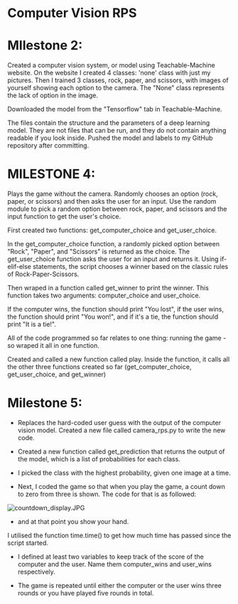 # Computer Vision RPS
# MIlestone 2: 
Created a computer vision system, or model using Teachable-Machine website. On the website I created 4 classes: 'none' class with just my pictures. Then I trained 3 classes, rock, paper, and scissors, with images of yourself showing each option to the camera. The "None" class represents the lack of option in the image. 

Downloaded the model from the "Tensorflow" tab in Teachable-Machine. 

The files contain the structure and the parameters of a deep learning model. They are not files that can be run, and they do not contain anything readable if you look inside. Pushed the model and labels to my GitHub repository after committing.

# MILESTONE 4: 
Plays the game without the camera.
Randomly chooses an option (rock, paper, or scissors) and then asks the user for an input.
Use the random module to pick a random option between rock, paper, and scissors and the input function to get the user's choice.

First created two functions: get_computer_choice and get_user_choice.

In the get_computer_choice function, a randomly picked option between "Rock", "Paper", and "Scissors" is returned as the choice.
The get_user_choice function asks the user for an input and returns it.
Using if-elif-else statements, the script chooses a winner based on the classic rules of Rock-Paper-Scissors.

Then wraped in a function called get_winner to print the winner. This function takes two arguments: computer_choice and user_choice.

If the computer wins, the function should print "You lost", if the user wins, the function should print "You won!", and if it's a tie, the function should print "It is a tie!".

All of the code programmed so far relates to one thing: running the game - so wraped it all in one function.

Created and called a new function called play.
Inside the function, it calls all the other three functions created so far (get_computer_choice, get_user_choice, and get_winner)

# Milestone 5:
- Replaces the hard-coded user guess with the output of the computer vision model. Created a new file called camera_rps.py to write the new code.

- Created a new function called get_prediction that returns the output of the model, which is a list of probabilities for each class. 

- I picked the class with the highest probability, given one image at a time. 

- Next, I coded the game so that when you play the game, a count down to zero from three is shown. The code for that is as followed:

![countdown_display.JPG](D:\AiCore\scenario_3\computer-vision-rock-paper-scissors\countdown_display.JPG)


- and at that point you show your hand. 

I utilised the function time.time() to get how much time has passed since the script started. 

- I defined at least two variables to keep track of the score of the computer and the user. Name them computer_wins and user_wins respectively.

- The game is repeated until either the computer or the user wins three rounds or you have played five rounds in total.



